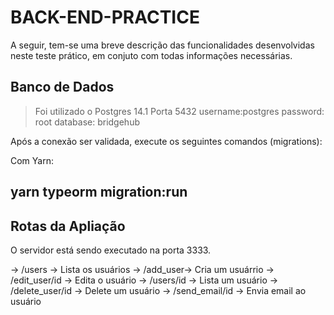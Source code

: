 # BACK-END-PRACTICE

A seguir, tem-se uma breve descrição das funcionalidades desenvolvidas neste teste prático, em conjuto com todas informações necessárias.

## Banco de Dados

> Foi utilizado o Postgres 14.1
> Porta 5432
> username:postgres
> password: root
> database: bridgehub

Após a conexão ser validada, execute os seguintes comandos (migrations):

Com Yarn:

## yarn typeorm migration:run

## Rotas da Apliação

O servidor está sendo executado na porta 3333.

-> /users -> Lista os usuários
-> /add_user-> Cria um usuárrio
-> /edit_user/id -> Edita o usuário
-> /users/id -> Lista um usuário
-> /delete_user/id -> Delete um usuário
-> /send_email/id -> Envia email ao usuário
